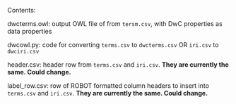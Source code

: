 Contents:

dwcterms.owl: output OWL file of from `tersm.csv`, with DwC properties as data properties

dwcowl.py: code for converting `terms.csv` to `dwcterms.csv` OR `iri.csv` to `dwciri.csv`

header.csv: header row from `terms.csv` and `iri.csv`. **They are currently the same. Could change.**

label_row.csv: row of ROBOT formatted column headers to insert into `terms.csv` and `iri.csv`. **They are currently the same. Could change.**
